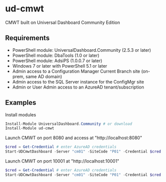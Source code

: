# ud-cmwt

CMWT built on Universal Dashboard Community Edition

## Requirements

* PowerShell module: UniversalDashboard.Community (2.5.3 or later)
* PowerShell module: DbaTools (1.0 or later)
* PowerShell module: AdsiPS (1.0.0.7 or later)
* Windows 7 or later with PowerShell 5.1 or later
* Admin access to a Configuration Manager Current Branch site (on-prem, same AD domain)
* Admin access to the SQL Server instance for the ConfigMgr site
* Admin or User Admin access to an AzureAD tenant/subscription

## Examples

Install modules

```powershell
Install-Module UniversalDashboard.Community # or download
Install-Module ud-cmwt
```

Launch CMWT on port 8080 and access at "http://localhost:8080"

```powershell
$cred = Get-Credential # enter AzureAD credentials
Start-UDCmwtDashboard -Server "cm01" -SiteCode "P01" -Credential $cred
```

Launch CMWT on port 10001 at "http://localhost:10001"

```powershell
$cred = Get-Credential # enter AzureAD credentials
Start-UDCmwtDashboard -Server "cm01" -SiteCode "P01" -Credential $cred -Port 10001
```
